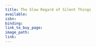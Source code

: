 ```yaml
---
title: The Slow Regard of Silent Things
available:
isbn:
binding:
link_to_buy_page:
image_path:
link:
---
```


